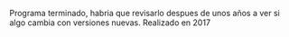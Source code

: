 Programa terminado, habria que revisarlo despues de unos años a ver si algo cambia con versiones nuevas. Realizado en 2017
